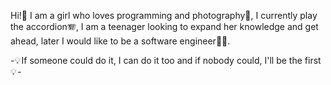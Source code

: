 Hi!👋
I am a girl who loves programming and photography📸, I currently play the accordion🪗,
I am a teenager looking to expand her knowledge and get ahead, later I would like to be a software engineer👩‍💻.

-💡 If someone could do it, I can do it too and if nobody could, I'll be the first💡 -

